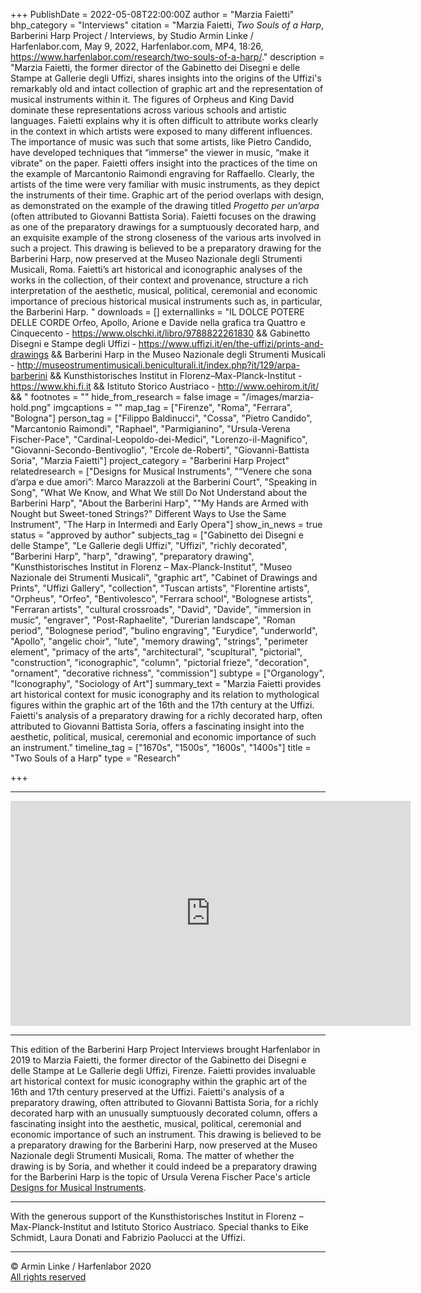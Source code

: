 +++
PublishDate = 2022-05-08T22:00:00Z
author = "Marzia Faietti"
bhp_category = "Interviews"
citation = "Marzia Faietti, <i>Two Souls of a Harp</i>, Barberini Harp Project / Interviews, by Studio Armin Linke / Harfenlabor.com, May 9, 2022, Harfenlabor.com, MP4, 18:26, https://www.harfenlabor.com/research/two-souls-of-a-harp/."
description = "Marzia Faietti, the former director of the Gabinetto dei Disegni e delle Stampe at  Gallerie degli Uffizi, shares insights into the origins of the Uffizi's remarkably old and intact collection of graphic art and the representation of musical instruments within it. The figures of Orpheus and King David dominate these representations across various schools and artistic languages. Faietti explains why it is often difficult to attribute works clearly in the context in which artists were exposed to many different influences. The importance of music was such that some artists, like Pietro Candido, have developed techniques that “immerse\" the viewer in music, “make it vibrate\" on the paper. Faietti offers insight into the practices of the time on the example of Marcantonio Raimondi engraving for Raffaello. Clearly, the artists of the time were very familiar with music instruments, as they depict the instruments of their time. Graphic art of the period overlaps with design, as demonstrated on the example of the drawing titled <i>Progetto per un’arpa</i> (often attributed to Giovanni Battista Soria). Faietti focuses on the drawing as one of the preparatory drawings for a sumptuously decorated harp, and an exquisite example of the strong closeness of the various arts involved in such a project. This drawing is believed to be a preparatory drawing for the Barberini Harp, now preserved at the Museo Nazionale degli Strumenti Musicali, Roma. Faietti’s art historical and iconographic analyses of the works in the collection, of their context and provenance, structure a rich interpretation of the aesthetic, musical, political, ceremonial and economic importance of precious historical musical instruments such as, in particular, the Barberini Harp. "
downloads = []
externallinks = "IL DOLCE POTERE DELLE CORDE Orfeo, Apollo, Arione e Davide nella grafica tra Quattro e Cinquecento - https://www.olschki.it/libro/9788822261830 && Gabinetto Disegni e Stampe degli Uffizi - https://www.uffizi.it/en/the-uffizi/prints-and-drawings && Barberini Harp in the Museo Nazionale degli Strumenti Musicali - http://museostrumentimusicali.beniculturali.it/index.php?it/129/arpa-barberini && Kunsthistorisches Institut in Florenz–Max-Planck-Institut - https://www.khi.fi.it && Istituto Storico Austriaco - http://www.oehirom.it/it/ && "
footnotes = ""
hide_from_research = false
image = "/images/marzia-hold.png"
imgcaptions = ""
map_tag = ["Firenze", "Roma", "Ferrara", "Bologna"]
person_tag = ["Filippo Baldinucci", "Cossa", "Pietro Candido", "Marcantonio Raimondi", "Raphael", "Parmigianino", "Ursula-Verena Fischer-Pace", "Cardinal-Leopoldo-dei-Medici", "Lorenzo-il-Magnifico", "Giovanni-Secondo-Bentivoglio", "Ercole de-Roberti", "Giovanni-Battista Soria", "Marzia Faietti"]
project_category = "Barberini Harp Project"
relatedresearch = ["Designs for Musical Instruments", "“Venere che sona d’arpa e due amori”: Marco Marazzoli at the Barberini Court", "Speaking in Song", "What We Know, and What We still Do Not Understand about the Barberini Harp", "About the Barberini Harp", "\"My Hands are Armed with Nought but Sweet-toned Strings?\" Different Ways to Use the Same Instrument", "The Harp in Intermedi and Early Opera"]
show_in_news = true
status = "approved by author"
subjects_tag = ["Gabinetto dei Disegni e delle Stampe", "Le Gallerie degli Uffizi", "Uffizi", "richly decorated", "Barberini Harp", "harp", "drawing", "preparatory drawing", "Kunsthistorisches Institut in Florenz – Max-Planck-Institut", "Museo Nazionale dei Strumenti Musicali", "graphic art", "Cabinet of Drawings and Prints", "Uffizi Gallery", "collection", "Tuscan artists", "Florentine artists", "Orpheus", "Orfeo", "Bentivolesco", "Ferrara school", "Bolognese artists", "Ferraran artists", "cultural crossroads", "David", "Davide", "immersion in music", "engraver", "Post-Raphaelite", "Durerian landscape", "Roman period", "Bolognese period", "bulino engraving", "Eurydice", "underworld", "Apollo", "angelic choir", "lute", "memory drawing", "strings", "perimeter element", "primacy of the arts", "architectural", "scupltural", "pictorial", "construction", "iconographic", "column", "pictorial frieze", "decoration", "ornament", "decorative richness", "commission"]
subtype = ["Organology", "Iconography", "Sociology of Art"]
summary_text = "Marzia Faietti provides art historical context for music iconography and its relation to mythological figures within the graphic art of the 16th and the 17th century at the Uffizi. Faietti's analysis of a preparatory drawing for a richly decorated harp, often attributed to Giovanni Battista Soria, offers a fascinating insight into the aesthetic, political, musical, ceremonial and economic importance of such an instrument."
timeline_tag = ["1670s", "1500s", "1600s", "1400s"]
title = "Two Souls of a Harp"
type = "Research"

+++
***

<div class="embed-responsive embed-responsive-16by9"> <iframe src="https://player.vimeo.com/video/643261276?h=bcf62ed10e" width="640" height="360" frameborder="0" allow="autoplay; fullscreen; picture-in-picture" allowfullscreen></iframe> </div><div class="chapters"></div>

***

This edition of the Barberini Harp Project Interviews brought Harfenlabor in 2019 to <span id="person_tag">Marzia Faietti</span>, the former director of the Gabinetto dei Disegni e delle Stampe at Le Gallerie degli Uffizi, <span id="map_tag">Firenze</span>. Faietti provides invaluable art historical context for music iconography within the graphic art of the 16th and 17th century preserved at the Uffizi. Faietti's analysis of a preparatory drawing, often attributed to <span id="person_tag">Giovanni Battista Soria</span>, for a richly decorated harp with an unusually sumptuously decorated column, offers a fascinating insight into the aesthetic, musical, political, ceremonial and economic importance of such an instrument. This drawing is believed to be a preparatory drawing for the <span id="subjects_tag">Barberini Harp</span>, now preserved at the Museo Nazionale degli Strumenti Musicali, <span id="map_tag">Roma</span>. The matter of whether the drawing is by Soria, and whether it could indeed be a preparatory drawing for the Barberini Harp is the topic of <span id="person_tag">Ursula Verena Fischer Pace</span>'s article [Designs for Musical Instruments](https://www.harfenlabor.com/research/designs-for-musical-instruments/ "Designs for Musical Instruments").

***

With the generous support of the Kunsthistorisches Institut in Florenz – Max-Planck-Institut and Istituto Storico Austriaco. Special thanks to Eike Schmidt, Laura Donati and Fabrizio Paolucci at the Uffizi.

***

© Armin Linke / Harfenlabor 2020  
[All rights reserved](https://harfenlabor.netlify.app/aboutpage/#allrightsreserved)